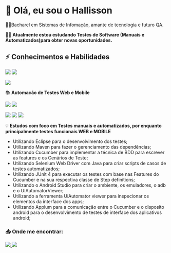 #  :wave: Olá, eu sou o Hallisson
:man_student:Bacharel em Sistemas de Infomação, amante de tecnologia e futuro QA.

:man_technologist: **Atualmente estou estudando Testes de Software (Manuais e Automatizados)para obter novas oportunidades.**

## :zap: **Conhecimentos e Habilidades**

<img src = "https://img.shields.io/badge/-Java-007396?logo=java&logoColor=white" /> <img src = "https://img.shields.io/badge/-MySQL-4479A1?logo=mysql&logoColor=white" />

<img src = "https://img.shields.io/badge/-Maven-C71A36?logo=apache-maven&logoColor=white" />

:books: **Automacão de Testes Web e Mobile**
 
<img src = "https://img.shields.io/badge/-Selenium-43B02A?logo=selenium&logoColor=white" />  <img src = "https://img.shields.io/badge/-Cucumber-23D96C?logo=cucumber&logoColor=white" />

<img src = "https://img.shields.io/badge/-Appium-663399" /> <img src = "https://img.shields.io/badge/-Android%20Studio-brightgreen?logo=androidstudio" />
<img src = "https://img.shields.io/badge/-JUnit-lightgrey" />

:bulb: **Estudos com foco em Testes manuais e automatizados, por enquanto principalmente testes funcionais WEB e MOBILE**
 - Utilizando Eclipse para o desenvolvimento dos testes;
 - Utilizando Maven para fazer o gerenciamento das dependências;
 - Utilizando Cucumber para implementar a técnica de BDD para escrever as features e os Cenários de Teste;
 - Utilizando Selenium Web Driver com Java para criar scripts de casos de testes automatizados;
 - Utilizando JUnit 4 para executar os testes com base nas Features do Cucumber e na sua respectiva classe de Step definitions;
 - Utilizando o Android Studio para criar o ambiente, os emuladores, o adb e o UIAutomatorViewer;
 - Utilizando a ferramenta UiAutomator viewer para inspecionar os elementos da interface dos apps;
 - Utilizando Appium para a comunicação entre o Cucumber e o disposito android para o desenvolvimento de testes de interface dos aplicativos android;

### :inbox_tray: Onde me encontrar:
<a href="https://www.linkedin.com/in/hallissonerick/"/> <img src = "https://img.shields.io/badge/-LinkedIn-0A66C2?logo=linkedin&logoColor=white" />  <a href="mailto:hallissonerick1595@gmail.com"/> <img src = "https://img.shields.io/badge/-Envie%20um%20Email-red?logo=gmail&logoColor=white" />








<!--
**hallissonsantos/hallissonsantos** is a ✨ _special_ ✨ repository because its `README.md` (this file) appears on your GitHub profile.

Here are some ideas to get you started:

- 🔭 I’m currently working on ...
- 🌱 I’m currently learning ...
- 👯 I’m looking to collaborate on ...
- 🤔 I’m looking for help with ...
- 💬 Ask me about ...
- 📫 How to reach me: ...
- 😄 Pronouns: ...
- ⚡ Fun fact: ...
-->
